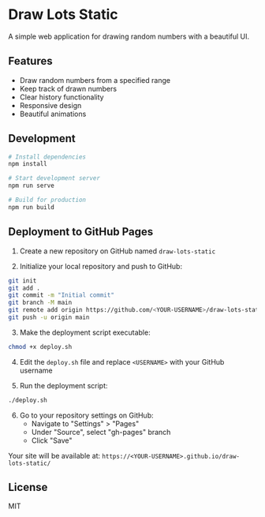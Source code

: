 # Draw Lots Static

A simple web application for drawing random numbers with a beautiful UI.

## Features

- Draw random numbers from a specified range
- Keep track of drawn numbers
- Clear history functionality
- Responsive design
- Beautiful animations

## Development

```bash
# Install dependencies
npm install

# Start development server
npm run serve

# Build for production
npm run build
```

## Deployment to GitHub Pages

1. Create a new repository on GitHub named `draw-lots-static`

2. Initialize your local repository and push to GitHub:
```bash
git init
git add .
git commit -m "Initial commit"
git branch -M main
git remote add origin https://github.com/<YOUR-USERNAME>/draw-lots-static.git
git push -u origin main
```

3. Make the deployment script executable:
```bash
chmod +x deploy.sh
```

4. Edit the `deploy.sh` file and replace `<USERNAME>` with your GitHub username

5. Run the deployment script:
```bash
./deploy.sh
```

6. Go to your repository settings on GitHub:
   - Navigate to "Settings" > "Pages"
   - Under "Source", select "gh-pages" branch
   - Click "Save"

Your site will be available at: `https://<YOUR-USERNAME>.github.io/draw-lots-static/`

## License

MIT 